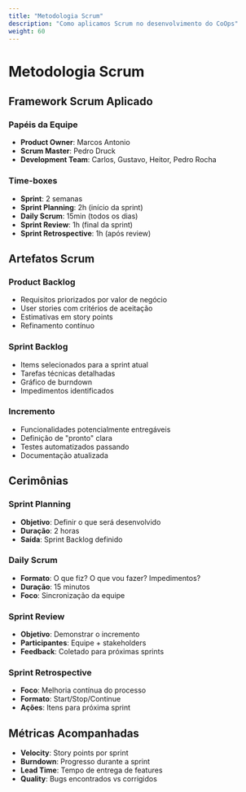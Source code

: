 ```yaml
---
title: "Metodologia Scrum"
description: "Como aplicamos Scrum no desenvolvimento do CoOps"
weight: 60
---
```


# Metodologia Scrum

## Framework Scrum Aplicado

### Papéis da Equipe
- **Product Owner**: Marcos Antonio
- **Scrum Master**: Pedro Druck
- **Development Team**: Carlos, Gustavo, Heitor, Pedro Rocha

### Time-boxes
- **Sprint**: 2 semanas
- **Sprint Planning**: 2h (início da sprint)
- **Daily Scrum**: 15min (todos os dias)
- **Sprint Review**: 1h (final da sprint)
- **Sprint Retrospective**: 1h (após review)

## Artefatos Scrum

### Product Backlog
- Requisitos priorizados por valor de negócio
- User stories com critérios de aceitação
- Estimativas em story points
- Refinamento contínuo

### Sprint Backlog
- Items selecionados para a sprint atual
- Tarefas técnicas detalhadas
- Gráfico de burndown
- Impedimentos identificados

### Incremento
- Funcionalidades potencialmente entregáveis
- Definição de "pronto" clara
- Testes automatizados passando
- Documentação atualizada

## Cerimônias

### Sprint Planning
- **Objetivo**: Definir o que será desenvolvido
- **Duração**: 2 horas
- **Saída**: Sprint Backlog definido

### Daily Scrum
- **Formato**: O que fiz? O que vou fazer? Impedimentos?
- **Duração**: 15 minutos
- **Foco**: Sincronização da equipe

### Sprint Review
- **Objetivo**: Demonstrar o incremento
- **Participantes**: Equipe + stakeholders
- **Feedback**: Coletado para próximas sprints

### Sprint Retrospective
- **Foco**: Melhoria contínua do processo
- **Formato**: Start/Stop/Continue
- **Ações**: Itens para próxima sprint

## Métricas Acompanhadas

- **Velocity**: Story points por sprint
- **Burndown**: Progresso durante a sprint
- **Lead Time**: Tempo de entrega de features
- **Quality**: Bugs encontrados vs corrigidos